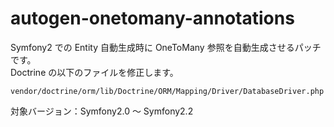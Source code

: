 autogen-onetomany-annotations
=============================

Symfony2 での Entity 自動生成時に OneToMany 参照を自動生成させるパッチです。  
Doctrine の以下のファイルを修正します。  

	vendor/doctrine/orm/lib/Doctrine/ORM/Mapping/Driver/DatabaseDriver.php

対象バージョン：Symfony2.0 〜 Symfony2.2
